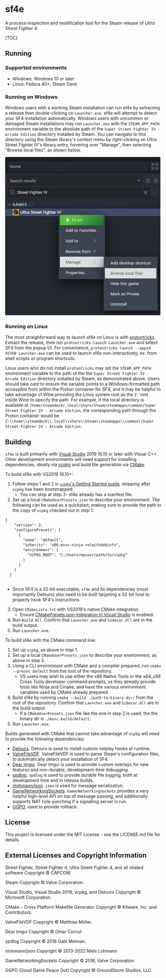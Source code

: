 ﻿# sf4e

A process-inspection and modification tool for the Steam release of _Ultra Street Fighter 4_.

[TOC]

## Running

### Supported environments
* Windows: Windows 10 or later
* Linux: Fedora 40+, Steam Deck

### Running on Windows

Windows users with a working Steam installation can run sf4e by extracting a release then double-clicking on `Launcher.exe`. sf4e will attempt to detect your SF4 installation automatically. Windows users with uncommon or damaged Steam installations may run `Launcher.exe` with the `STEAM_APP_PATH` environment variable to the absolute path of the `Super Street Fighter IV - Arcade Edition` directory installed by Steam. You can navigate to this directory using the Steam library's context menu by right-clicking on Ultra Street Fighter IV's library entry, hovering over "Manage", then selecting "Browse local files", as shown below.

![The Steam right-click context menu, opened on the Ultra Street Fighter 4 library list entry](images/browse-local-files-context-menu.png)

### Running on Linux

The most straighforward way to launch sf4e on Linux is with [protontricks](https://github.com/Matoking/protontricks). Extract the release, then run `protontricks-launch Launcher.exe` and select SF4 from the popup UI. For convenience, `protontricks-launch --appid 45760 Launcher.exe` can be used to launch sf4e non-interactively, ex. from shell scripts or program shortcuts.

Linux users who do not install `protontricks` may set the `STEAM_APP_PATH` environment variable to the path of the the `Super Street Fighter IV - Arcade Edition` directory installed by Steam, as demonstrated above. Users should take care to ensure the variable points to a Windows-formatted path accessible from within the Proton container for SF4, and it may be helpful to take advantage of Wine providing the Linux system root as the `Z:` root inside Wine to specify the path. For example, if the local directory is available at `/home/steamdeck/.local/share/Steam/steamapps/common/Super Street Fighter IV - Arcade Edition`, the corresponding path through the Proton container would be `Z:\\home\\steamdeck\\.local\\share\\Steam\\steamapps\\common\\Super Street Fighter IV - Arcade Edition`.

## Building

`sf4e` is built primarily with [Visual Studio](https://visualstudio.microsoft.com/)
2019 16.10 or later with Visual C++. Other development environments will need
support for installing dependencies, ideally via [vcpkg](https://vcpkg.io/en/index.html)
and build file generation via [CMake](https://cmake.org/).

To build sf4e with VS2019 16.10+:

1. Follow steps 1 and 2 in [`vcpkg`'s Getting Started guide](https://learn.microsoft.com/en-us/vcpkg/get_started/get-started),
   stopping after `vcpkg` has been bootstrapped.
   - You can stop at step 3- sf4e already has a manfest file.
2. Set up a local `CMakeUserPresets.json` to describe your environment.
   The following can be used as a quickstart, making sure to provide the
   path to the copy of `vcpkg` checked out in step 1: 
```
{
    "version": 2,
    "configurePresets": [
      {
        "name": "default",
        "inherits": "x86-msvc-ninja-relwithdebinfo",
        "environment": {
          "VCPKG_ROOT": "C:/Users/myuser/path/to/vcpkg"
        }
      }
    ]
  }
  
```
   - Since SF4 is a 32-bit executable, `sf4e` and its dependencies
     (most importantly Detours) also need to be built targeting a
     32-bit host to properly hook SF4's instructions.
3. Open `CMakeLists.txt` with VS2019's native CMake integration.
   - Ensure [CMakePresets.json integration in Visual Studio](https://learn.microsoft.com/en-us/cpp/build/cmake-presets-vs?view=msvc-170#enable-cmakepresets-json-integration) is enabled.
4. Run `Build All`. Confirm that `Launcher.exe` and `Sidecar.dll` are in
   the build output.
5. Run `Launcher.exe`.

To build sf4e with the CMake command line:

1. Set up `vcpkg`, as above in step 1.
2. Set up a local `CMakeUserPresets.json` to describe your environment,
   as above in step 2.
3. Using a CLI environment with CMake and a compiler prepared, run
   `cmake --preset default` from the root of the repository.
   - VS users may wish to use either the x86 Native Tools or the
     x64_x86 Cross Tools developer command prompts, as they already
     provide tools like Ninja and Cmake, and have the various environment
     variables used by CMake already prepared.
4. Build sf4e by running `cmake --build ./path-to-binary-dir/` from the root
   of the repository. Confirm that `Launcher.exe` and `Sidecar.dll` are in
   the build output.
   * If a `CMakeUserPresets.json` file like the one in step 2 is used, the
     the binary dir is `./msvc-build/default`.
5. Run `Launcher.exe`.

Builds generated with CMake that cannot take advantage of `vcpkg` will need to
provide the following dependencies:

* [Detours](https://github.com/microsoft/Detours). Detours is used to install
  custom netplay hooks at runtime.
* [ValveFileVDF](https://github.com/TinyTinni/ValveFileVDF). ValveFileVDF
  is used to parse Steam's configuration files, to automatically detect
  your installation of SF4.
* [Dear Imgui](https://github.com/ocornut/imgui). Dear Imgui is used to
  provide custom overlays for new features and non-durable,
  development-time debugging.
* [spdlog](https://github.com/gabime/spdlog). `spdlog` is used to provide
  durable file logging, both at development time and in release builds.
* [nlohmann/json](https://github.com/nlohmann/json). `json` is used for
  message serialization.
* [GameNetworkingSockets](https://github.com/ValveSoftware/GameNetworkingSockets/).
  `GamenNetworkingSockets` provides a very helpful high-level API on top
  of message passing, and additionally supports NAT hole punching if
  a signalling server is run.
* [GGPO](https://github.com/pond3r/ggpo), used to provide rollback.

## License

This project is licensed under the MIT License - see the LICENSE.md file for details.

## External Licenses and Copyright Information

Street Fighter, Street Fighter 4, Ultra Street Fighter 4, and all related software
Copyright © CAPCOM.

Steam
Copyright © Valve Corporation.

Visual Studio, Visual Studio 2019, vcpkg, and Detours
Copyright © Microsoft Corporation.

CMake - Cross Platform Makefile Generator
Copyright © Kitware, Inc. and Contributors.

ValveFileVDF
Copyright © Matthias Möller.

Dear Imgui
Copyright © Omar Cornut

spdlog
Copyright © 2016 Gabi Melman.

nlohmann/json
Copyright © 2013-2022 Niels Lohmann

GameNetworkingSockets
Copyright © 2018, Valve Corporation

GGPO (Good Game Peace Out)
Copyright © GroundStorm Studios, LLC.